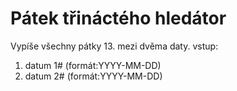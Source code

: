 # Pátek třináctého hledátor

Vypíše všechny pátky 13. mezi dvěma daty.
vstup:
1. datum 1# (formát:YYYY-MM-DD)
2. datum 2# (formát:YYYY-MM-DD) 

